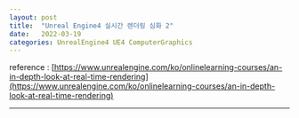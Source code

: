 ```yaml
---
layout: post
title:  "Unreal Engine4 실시간 렌더링 심화 2"
date:   2022-03-19
categories: UnrealEngine4 UE4 ComputerGraphics
---
```

            
 reference : [https://www.unrealengine.com/ko/onlinelearning-courses/an-in-depth-look-at-real-time-rendering](https://www.unrealengine.com/ko/onlinelearning-courses/an-in-depth-look-at-real-time-rendering)             
                 
 -----------------------------------------------                
                     
